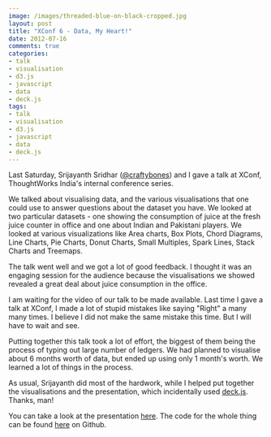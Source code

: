 ```yaml
---
image: /images/threaded-blue-on-black-cropped.jpg
layout: post
title: "XConf 6 - Data, My Heart!"
date: 2012-07-16
comments: true
categories:
- talk
- visualisation
- d3.js
- javascript
- data
- deck.js
tags:
- talk
- visualisation
- d3.js
- javascript
- data
- deck.js
---
```


Last Saturday,  Srijayanth Sridhar ([@craftybones](https://twitter.com/craftybones)) and I gave a talk at XConf, ThoughtWorks India's internal conference series.

We talked about visualising data, and the various visualisations that one could use to answer questions about the dataset you have. We looked at two particular datasets -  one showing the consumption of juice at the fresh juice counter in office and one about Indian and Pakistani players. We looked at various visualizations like Area charts, Box Plots, Chord Diagrams, Line Charts, Pie Charts, Donut Charts, Small Multiples, Spark Lines, Stack Charts and Treemaps.

<!--more-->

The talk went well and we got a lot of good feedback. I thought it was an engaging session for the audience because the visualisations we showed revealed a great deal about juice consumption in the office.

I am waiting for the video of our talk to be made available. Last time I gave a talk at XConf, I made a lot of stupid mistakes like saying "Right" a many many times. I believe I did not make the same mistake this time. But I will have to wait and see.

Putting together this talk took a lot of effort, the biggest of them being the process of typing out large number of ledgers. We had planned to visualise about 6 months worth of data, but ended up using only 1 month's worth. We learned a lot of things in the process.

As usual, Srijayanth did most of the hardwork, while I helped put together the visualisations and the presentation, which incidentally used [deck.js](http://imakewebthings.com/deck.js/). Thanks, man!

You can take a look at the presentation [here](/visualizations/datamyheart/presentation/index.html). The code for the whole thing can be found [here](https://github.com/sdqali/datamyheart) on Github.
